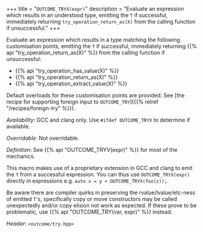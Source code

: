 +++
title = "`OUTCOME_TRYX(expr)`"
description = "Evaluate an expression which results in an understood type, emitting the `T` if successful, immediately returning `try_operation_return_as(X)` from the calling function if unsuccessful."
+++

Evaluate an expression which results in a type matching the following customisation points, emitting the `T` if successful, immediately returning {{% api "try_operation_return_as(X)" %}} from the calling function if unsuccessful:

- {{% api "try_operation_has_value(X)" %}}
- {{% api "try_operation_return_as(X)" %}}
- {{% api "try_operation_extract_value(X)" %}}

Default overloads for these customisation points are provided. See [the recipe for supporting foreign input to `OUTCOME_TRY`]({{% relref "/recipes/foreign-try" %}}).

*Availability*: GCC and clang only. Use `#ifdef OUTCOME_TRYX` to determine if available.

*Overridable*: Not overridable.

*Definition*: See {{% api "OUTCOME_TRYV(expr)" %}} for most of the mechanics.

This macro makes use of a proprietary extension in GCC and clang to emit the `T` from a successful expression. You can thus use `OUTCOME_TRYX(expr)` directly in expressions e.g. `auto x = y + OUTCOME_TRYX(foo(z));`.

Be aware there are compiler quirks in preserving the rvalue/lvalue/etc-ness of emitted `T`'s, specifically copy or move constructors may be called unexpectedly and/or copy elision not work as expected. If these prove to be problematic, use {{% api "OUTCOME_TRY(var, expr)" %}} instead.

*Header*: `<outcome/try.hpp>`
